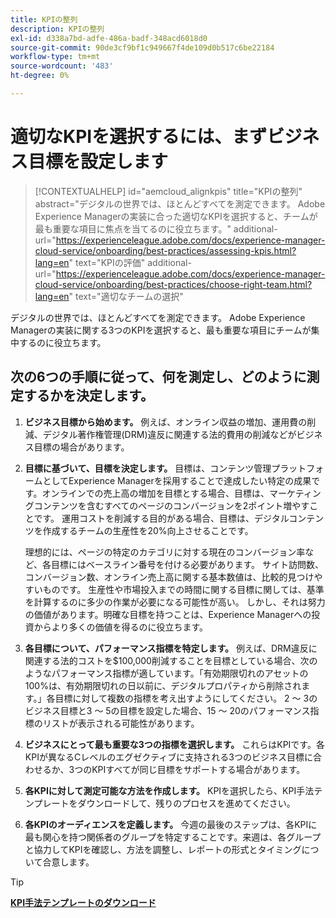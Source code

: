```yaml
---
title: KPIの整列
description: KPIの整列
exl-id: d338a7bd-adfe-486a-badf-348acd6018d0
source-git-commit: 90de3cf9bf1c949667f4de109d0b517c6be22184
workflow-type: tm+mt
source-wordcount: '483'
ht-degree: 0%

---
```


# 適切なKPIを選択するには、まずビジネス目標を設定します

>[!CONTEXTUALHELP]
>id="aemcloud_alignkpis"
>title="KPIの整列"
>abstract="デジタルの世界では、ほとんどすべてを測定できます。 Adobe Experience Managerの実装に合った適切なKPIを選択すると、チームが最も重要な項目に焦点を当てるのに役立ちます。"
>additional-url="https://experienceleague.adobe.com/docs/experience-manager-cloud-service/onboarding/best-practices/assessing-kpis.html?lang=en" text="KPIの評価"
>additional-url="https://experienceleague.adobe.com/docs/experience-manager-cloud-service/onboarding/best-practices/choose-right-team.html?lang=en" text="適切なチームの選択"

デジタルの世界では、ほとんどすべてを測定できます。 Adobe Experience Managerの実装に関する3つのKPIを選択すると、最も重要な項目にチームが集中するのに役立ちます。


## **次の6つの手順に従って、何を測定し、どのように測定するかを決定します。**


1. **ビジネス目標から始めます。** 例えば、オンライン収益の増加、運用費の削減、デジタル著作権管理(DRM)違反に関連する法的費用の削減などがビジネス目標の場合があります。

1. **目標に基づいて、目標を決定します。** 目標は、コンテンツ管理プラットフォームとしてExperience Managerを採用することで達成したい特定の成果です。オンラインでの売上高の増加を目標とする場合、目標は、マーケティングコンテンツを含むすべてのページのコンバージョンを2ポイント増やすことです。 運用コストを削減する目的がある場合、目標は、デジタルコンテンツを作成するチームの生産性を20%向上させることです。

   理想的には、ページの特定のカテゴリに対する現在のコンバージョン率など、各目標にはベースライン番号を付ける必要があります。 サイト訪問数、コンバージョン数、オンライン売上高に関する基本数値は、比較的見つけやすいものです。 生産性や市場投入までの時間に関する目標に関しては、基準を計算するのに多少の作業が必要になる可能性が高い。 しかし、それは努力の価値があります。明確な目標を持つことは、Experience Managerへの投資からより多くの価値を得るのに役立ちます。

1. **各目標について、パフォーマンス指標を特定します。** 例えば、DRM違反に関連する法的コストを$100,000削減することを目標としている場合、次のようなパフォーマンス指標が適しています。「有効期限切れのアセットの100%は、有効期限切れの日以前に、デジタルプロパティから削除されます。」各目標に対して複数の指標を考え出すようにしてください。 2 ～ 3のビジネス目標と3 ～ 5の目標を設定した場合、15 ～ 20のパフォーマンス指標のリストが表示される可能性があります。

1. **ビジネスにとって最も重要な3つの指標を選択します。** これらはKPIです。各KPIが異なるCレベルのエグゼクティブに支持される3つのビジネス目標に合わせるか、3つのKPIすべてが同じ目標をサポートする場合があります。

1. **各KPIに対して測定可能な方法を作成します。** KPIを選択したら、KPI手法テンプレートをダウンロードして、残りのプロセスを進めてください。

1. **各KPIのオーディエンスを定義します。** 今週の最後のステップは、各KPIに最も関心を持つ関係者のグループを特定することです。来週は、各グループと協力してKPIを確認し、方法を調整し、レポートの形式とタイミングについて合意します。

>[!TIP]
>
>[**KPI手法テンプレートのダウンロード**](https://experienceleague.adobe.com/welcome/aem/assets/img/KPI_Methodology_Template.png)
